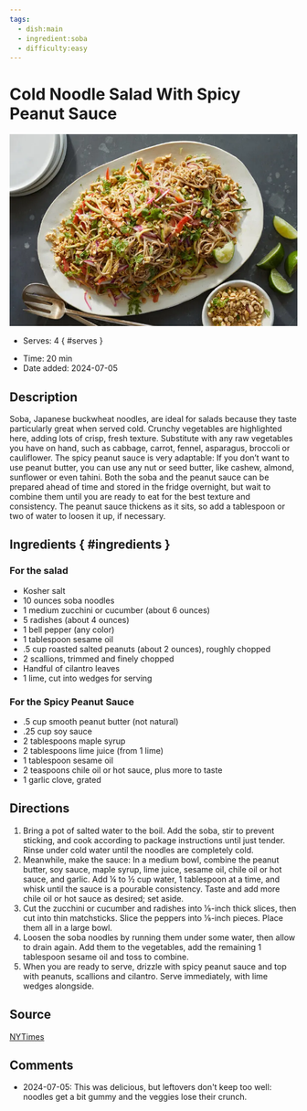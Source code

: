 ```yaml
---
tags:
  - dish:main
  - ingredient:soba
  - difficulty:easy
---
```

<!-- Tags can have colon, but no space around it -->

# Cold Noodle Salad With Spicy Peanut Sauce

![Recipe picture](../images/cold_soba_salad.webp)

<!-- Serves has to be a single number, no dashes, but text is allowed after the
number (e.g., 24 cookies) -->
- Serves: 4
{ #serves }
<!-- Time is not parsed, so anything can be input here, and additional
values can be added (e.g., "active time", "cooking time", etc) -->
- Time: 20 min
- Date added: 2024-07-05

## Description

Soba, Japanese buckwheat noodles, are ideal for salads because they taste particularly great when served cold. Crunchy vegetables are highlighted here, adding lots of crisp, fresh texture. Substitute with any raw vegetables you have on hand, such as cabbage, carrot, fennel, asparagus, broccoli or cauliflower. The spicy peanut sauce is very adaptable: If you don’t want to use peanut butter, you can use any nut or seed butter, like cashew, almond, sunflower or even tahini. Both the soba and the peanut sauce can be prepared ahead of time and stored in the fridge overnight, but wait to combine them until you are ready to eat for the best texture and consistency. The peanut sauce thickens as it sits, so add a tablespoon or two of water to loosen it up, if necessary.

## Ingredients { #ingredients }

<!-- Decimals are allowed, fractions are not. For ranges, use only a single dash
and no spaces between the numbers. -->

### For the salad

- Kosher salt
- 10 ounces soba noodles
- 1 medium zucchini or cucumber (about 6 ounces)
- 5 radishes (about 4 ounces)
- 1 bell pepper (any color)
- 1 tablespoon sesame oil
- .5 cup roasted salted peanuts (about 2 ounces), roughly chopped
- 2 scallions, trimmed and finely chopped
- Handful of cilantro leaves
- 1 lime, cut into wedges for serving

### For the Spicy Peanut Sauce

- .5 cup smooth peanut butter (not natural)
- .25 cup soy sauce
- 2 tablespoons maple syrup
- 2 tablespoons lime juice (from 1 lime)
- 1 tablespoon sesame oil
- 2 teaspoons chile oil or hot sauce, plus more to taste
- 1 garlic clove, grated

## Directions

<!-- If you have a direction that refers to a number of some ingredient, wrap
the number in asterisks and add `{.ingredient-num}` afterwards. For example,
write `Add 2 Tbsp oil to pan` as `Add *2*{.ingredient-num} to pan`. This allows
us to properly change the number when changing the serves value. -->
1. Bring a pot of salted water to the boil. Add the soba, stir to prevent sticking, and cook according to package instructions until just tender. Rinse under cold water until the noodles are completely cold.
2. Meanwhile, make the sauce: In a medium bowl, combine the peanut butter, soy sauce, maple syrup, lime juice, sesame oil, chile oil or hot sauce, and garlic. Add ¼ to ½ cup water, 1 tablespoon at a time, and whisk until the sauce is a pourable consistency. Taste and add more chile oil or hot sauce as desired; set aside.
3. Cut the zucchini or cucumber and radishes into ⅛-inch thick slices, then cut into thin matchsticks. Slice the peppers into ⅛-inch pieces. Place them all in a large bowl.
4. Loosen the soba noodles by running them under some water, then allow to drain again. Add them to the vegetables, add the remaining 1 tablespoon sesame oil and toss to combine.
5. When you are ready to serve, drizzle with spicy peanut sauce and top with peanuts, scallions and cilantro. Serve immediately, with lime wedges alongside.

## Source

[NYTimes](https://cooking.nytimes.com/recipes/1022329-cold-noodle-salad-with-spicy-peanut-sauce)

## Comments

- 2024-07-05: This was delicious, but leftovers don't keep too well: noodles get a bit gummy and the veggies lose their crunch.
